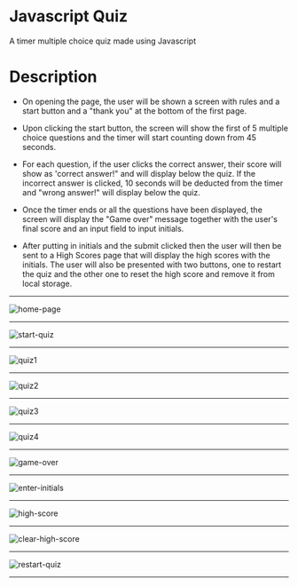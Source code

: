 # Javascript Quiz
A timer multiple choice quiz made using Javascript

# Description

* On opening the page, the user will be shown a screen with rules and a start button and a "thank you" at the bottom of the first page. 

* Upon clicking the start button, the screen will show the first of 5 multiple choice questions and the timer will start counting down from 45 seconds. 

* For each question, if the user clicks the correct answer, their score will show as 'correct answer!" and will display below the quiz. If the incorrect answer is clicked, 10 seconds will be deducted from the timer and "wrong answer!" will display below the quiz. 

* Once the timer ends or all the questions have been displayed, the screen will display the "Game over" message together with the user's final score and an input field to input initials. 

* After putting in initials and the submit clicked then the user will then be sent to a High Scores page that will display the high scores with the initials. The user will also be presented with two buttons, one to restart the quiz and the other one to reset the high score and remove it from local storage.

---------

![home-page](/Assets/Images/homepage.png)

---------
![start-quiz](/Assets/Images/startquiz.png)

---------
![quiz1](/Assets/Images/quiz1.png)

---------
![quiz2](/Assets/Images/quiz2.png)

---------
![quiz3](/Assets/Images/quiz3.png) 

---------
![quiz4](/Assets/Images/quiz4.png) 

---------
![game-over](/Assets/Images/gameover.png) 

---------
![enter-initials](/Assets/Images/enterinitials.png)

---------
![high-score](/Assets/Images/highscore.png) 

---------
![clear-high-score](/Assets/Images/clearhighscore.png)

---------
![restart-quiz](/Assets/Images/restartquiz.png) 

---------

